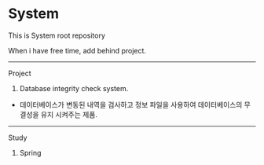 # System

This is System root repository

When i have free time, add behind project.

-----------------------------------
Project

1. Database integrity check system.
- 데이터베이스가 변동된 내역을 검사하고 정보 파일을 사용하여 데이터베이스의 무결성을 유지 시켜주는 제품.

-----------------------------------
Study

1. Spring
